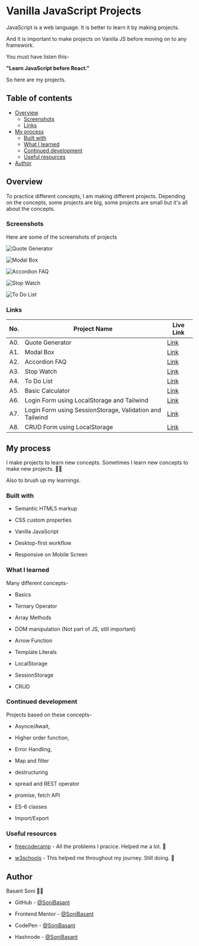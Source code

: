 # Vanilla JavaScript Projects

JavaScript is a web language. It is better to learn it by making projects.

And it is important to make projects on Vanilla JS before moving on to any framework.

You must have listen this-

**"Learn JavaScript before React."**

So here are my projects.

## Table of contents

- [Overview](#overview)
  - [Screenshots](#screenshots)
  - [Links](#links)
- [My process](#my-process)
  - [Built with](#built-with)
  - [What I learned](#what-i-learned)
  - [Continued development](#continued-development)
  - [Useful resources](#useful-resources)
- [Author](#author)

## Overview

To practice different concepts, I am making different projects. Depending on the concepts, some projects are big, some projects are small but it's all about the concepts.

### Screenshots

Here are some of the screenshots of projects

![Quote Generator](https://sonibasant.github.io/Vanilla-JavaScript-Projects/A0.%20Quote%20Generator/Images/QG-Snap.png)

![Modal Box](https://sonibasant.github.io/Vanilla-JavaScript-Projects/A1.%20Modal%20Box/Images/Modal-Snap-2.png)

![Accordion FAQ](https://sonibasant.github.io/Vanilla-JavaScript-Projects/A2.%20Accordion%20FAQ/Images/Accordion-Snap-2.png)

![Stop Watch](https://sonibasant.github.io/Vanilla-JavaScript-Projects/A3.%20Stop%20Watch/Images/Stop-Watch-Snap-2.png)

![To Do List](https://sonibasant.github.io/Vanilla-JavaScript-Projects/A4.%20To%20do%20list/Images/To-Do-List-Snap-2.png)

### Links

| No. | Project Name    | Live Link                                                                                              |
| --: | --------------- | ------------------------------------------------------------------------------------------------------ |
| A0. | Quote Generator | [Link](https://sonibasant.github.io/Vanilla-JavaScript-Projects/A0.%20Quote%20Generator/quoteGen.html) |
| A1. | Modal Box       | [Link](https://sonibasant.github.io/Vanilla-JavaScript-Projects/A1.%20Modal%20Box/modalBox.html)       |
| A2. | Accordion FAQ   | [Link](https://sonibasant.github.io/Vanilla-JavaScript-Projects/A2.%20Accordion%20FAQ/accordion.html)  |
| A3. | Stop Watch      | [Link](https://sonibasant.github.io/Vanilla-JavaScript-Projects/A3.%20Stop%20Watch/stopWatch.html)     |
| A4. | To Do List      | [Link](https://sonibasant.github.io/Vanilla-JavaScript-Projects/A4.%20To%20do%20list/toDoList.html)    |
| A5. | Basic Calculator      | [Link](https://sonibasant.github.io/Vanilla-JavaScript-Projects/A5.%20Basic%20Calculator/calculator.html)    |
| A6. | Login Form using LocalStorage and Tailwind      | [Link](https://sonibasant.github.io/Vanilla-JavaScript-Projects/A6-Login-form-with-localStorage-Tailwind/src/index.html)    |
| A7. | Login Form using SessionStorage, Validation and Tailwind      | [Link](https://sonibasant.github.io/Vanilla-JavaScript-Projects/A7-Login-Form-SessionStorage-Validation-Tailwind/Reg.html)    |
| A8. | CRUD Form using LocalStorage      | [Link](https://sonibasant.github.io/Vanilla-JavaScript-Projects/A8.%20CRUD%20Form/crudForm.html)    |

## My process

I make projects to learn new concepts. Sometimes I learn new concepts to make new projects. 👨‍💻

Also to brush up my learnings.

### Built with

- Semantic HTML5 markup

- CSS custom properties
- Vanilla JavaScript
- Desktop-first workflow
- Responsive on Mobile Screen

### What I learned

Many different concepts-

- Basics

- Ternary Operator
- Array Methods
- DOM manipulation (Not part of JS, still important)
- Arrow Function
- Template Literals
- LocalStorage
- SessionStorage
- CRUD

### Continued development

Projects based on these concepts-

- Asynce/Await,

- Higher order function,
- Error Handling,
- Map and filter
- destructuring
- spread and REST operator
- promise, fetch API
- ES-6 classes
- Import/Export

### Useful resources

- [freecodecamp](https://www.freecodecamp.org/) - All the problems I pracice. Helped me a lot. 🙌

- [w3schools](https://www.w3schools.com) - This helped me throughout my journey. Still doing. 🙂

## Author

Basant Soni 👨‍💻

- GitHub - [@SoniBasant](https://github.com/SoniBasant)

- Frontend Mentor - [@SoniBasant](https://www.frontendmentor.io/profile/SoniBasant)
- CodePen - [@SoniBasant](https://codepen.io/sonibasant)
- Hashnode - [@SoniBasant](https://sonibasant.hashnode.dev/)
